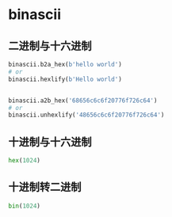 # binascii

## 二进制与十六进制

```python
binascii.b2a_hex(b'hello world')
# or
binascii.hexlify(b'Hello world')


binascii.a2b_hex('68656c6c6f20776f726c64')
# or
binascii.unhexlify('48656c6c6f20776f726c64')
```

## 十进制与十六进制

```python
hex(1024)
```


## 十进制转二进制

```python
bin(1024)
```
